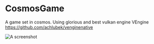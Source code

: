 # CosmosGame
A game set in cosmos. Using glorious and best vulkan engine VEngine https://github.com/achlubek/venginenative

![A screenshot](https://i.imgur.com/ZY9Jhlz.jpg "Screenshot")